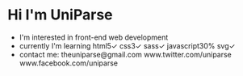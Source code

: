 <h1>Hi I'm UniParse</h1>
<ul>
  <li>I'm interested in front-end web development</li>
  <li>currently I'm learning html5✓ css3✓ sass✓ javascript30% svg✓</li>
  <li>contact me: theuniparse@gmail.com www.twitter.com/uniparse www.facebook.com/uniparse </li>
</ul>
